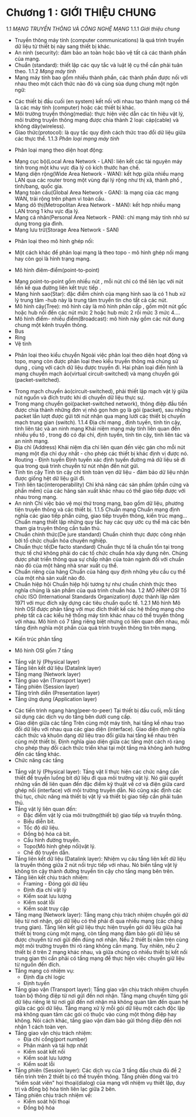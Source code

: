 # Chương 1 : GIỚI THIỆU CHUNG
1.1 *MẠNG TRUYỀN THÔNG VÀ CÔNG NGHỆ MẠNG*
1.1.1 *Giới thiệu chung*
- Truyền thông máy tính (computer communications) là quá trình truyền dữ liệu từ thiết bị này sang thiết bị khác.
- An ninh (security): đảm bảo an toàn hoặc bảo vệ tất cả các thành phần của mạng.
- Chuẩn (standard): thiết lập các quy tắc và luật lệ cụ thể cần phải tuân theo.
1.1.2 *Mạng máy tính*
- Mạng máy tính bao gồm nhiều thành phần, các thành phần được nối với nhau theo một cách thức nào đó và cùng sủa dụng chung một ngôn ngữ:
+ Các thiết bị đầu cuối (en system) kết nối với nhau tạo thành mạng có thể là các máy tính (computer) hoặc các thiết bị khác.
+ Môi trường truyền thông(media): thực hiện việc dẫn các tín hiệu vật lý, môi trường truyền thông mạng được chia thành 2 loại: cáp(cable) và không dây(wireless).
+ Giao thức(protocol): là quy tắc quy định cách thức trao đổi dữ liệu giữa các thực thể.
1.1.3 *Phân loại mạng máy tính*
* Phân loại mạng theo diện hoạt động:
- Mạng cục bộ(Local Area Network - LAN): liên kết các tài nguyên máy tính trong một khu vực địa lý có kích thước hạn chế.
- Mạng diện rộng(Wide Area Network - WAN): kết hợp giữa nhiều mạng LAN qua các router trong một vùng đại lý rộng như thị xã, thành phố , tỉnh/bang, quốc gia.
- Mạng toàn cầu(Global Area Network - GAN): là mạng của các mạng WAN, trải rộng trên phạm vi toàn cầu.
- Mạng dô thị(Metropolitan Area Network - MAN): kết hợp nhiều mạng LAN trong 1 khu vực địa lý.
- Mạng cá nhân(Personal Area Network - PAN): chỉ mạng máy tính nhỏ sư dụng trong gia đình.
- Mạng lưu trữ(Storage Area Network - SAN)
* Phân loại theo mô hình ghép nối:
- Một cách khác để phân loại mạng là theo topo - mô hình ghép nối mạng hay còn gọi là hình trạng mạng.
* Mô hình điêm-điểm(point-to-point)
- Mạng point-to-point gồm nhiều nút , mỗi nút chỉ có thể liên lạc với nút liền kề qua đường liên kết trực tiếp .
- Mạng hình sao(Star): đặc điểm chính của mạng hình sao là có 1 hub xử lý trung tâm -hub này là trung tâm truyền tin cho tất cả các nút.
- Mô hình cây(Tree): mô hình cây là mô hình phân cấp , gồm một nút gốc hoặc hub nối đến các nút mức 2 hoặc hub mức 2 rồi mức 3 mức 4....
- Mô hình điểm- nhiều điểm(Broadcast): mô hình này gồm các nút dung chung một kênh truyền thông.
- Bus
- Ring
- Vệ tinh
* Phân loại theo kiểu chuyển
    Ngoài việc phân loại theo diện hoạt động và topo, mạng còn được phân loại theo kiểu truyền thông mà chúng sử dụng , cùng với cách dữ liệu  được truyền đi. Hai phân loại điển hình là mạng chuyển mạch ảo(virtual circuit-switched) và mạng chuyển gói (packet-switched).
- Trong mạch chuyển ảo(circuit-switched), phải thiết lập mạch vật lý giữa nút nguồn và đích trước khi di chuyển dữ liệu thực sự.
- Trong mạng chuyển goi(packet-switched network), thông điệp đầu tiền được chia thành những đơn vị nhỏ gọn hơn gọ là gói (packet), sau những packet lần lượt được gửi tới nút nhận qua mạng lưới các thiết bị chuyển mạch trung gian (switch).
1.1.4 Địa chỉ mạng , định tuyến, tính tin cậy, tính liên tác và an ninh mạng
    Khái niệm mạng máy tính liên quan đến nhiều yếu tố , trong đó có đại chỉ, định tuyến, tính tin cậy, tính liên tác và an ninh mạng.
- Địa chỉ (Address)
    Khái niệm địa chỉ liên quan đến việc gán cho mỗi nút mạng một địa chỉ duy nhất - cho phép các thiết bị khác định vị được nó.
- Routing - Định tuyến
    Định tuyến xác định tuyến đường mà dữ liệu sẽ đi qua trong quá trình chuyển từ nút nhận đến nút gửi.
- Tính tin cậy
    Tính tin cậy chỉ tính toàn vẹn dữ liệu - đảm bảo dữ liệu nhận được giống hệt dữ liệu gửi đi.
- Tính liên tác(interoperability)
    Chỉ khả năng các sản phẩm (phần cứng và phần mềm) của các hãng sản xuất khác nhau có thể giao tiếp được với nhau trong mạng.
- An ninh
    Chỉ việc bảo vệ mọi thứ trong mạng, bao gồm dữ liệu, phương tiện truyền thông và các thiết bị.
1.1.5 Chuẩn mạng
    Chuẩn mạng định nghĩa các giao tiếp phần cứng, giao tiếp truyền thông, kiến trúc mạng... Chuẩn mạng thiết lập những quy tắc hay các quy ước cụ thể mà các bên tham gia truyên thông cần tuân thủ.
- Chuẩn chính thức(De jure standard)
    Chuẩn chính thực được công nhận bởi tổ chức chuẩn hóa chuyên nghiệp.
- Chuẩn thực tế(De facto standard)
    Chuẩn thực tế là chuẩn tồn tại trong thực tế chứ không phải do các tổ chức chuẩn hóa xậy dụng nên. Chúng được phát triển thông qua sự chấp nhận của toàn ngành đối với chuẩn nào đó của một hãng nhà snar xuất cụ thể.
- Chuẩn riêng của hãng
    Chuẩn của hãng quy định những yêu cầu cụ thể của một nhà sản xuất nào đó.
- Chuẩn hiệp hội
    Chuẩn hiệp hội tương tự như chuẩn chính thức theo nghĩa chúng là sản phẩm của quá trình chuẩn hóa.
1.2 *MÔ HÌNH OSI*
    Tổ chức ISO (International Standards Organization) được thành lập năm 1971 với mục đích xậy dựng các tiêu chuẩn quốc tế.
1.2.1 Mô hình
    Mô hình OSI được phân tầng với mục đích thiết kế các hệ thống mạng cho phép tất cả các kiểu hệ thống máy tính khác nhau có thể truyền thông với nhau. Mô hình có 7 tầng riêng biệt nhưng có liên quan đến nhau, mỗi tầng định nghĩa một phần của quá trình truyền thông tin trên mạng.
* Kiến trúc phân tầng
- Mô hình OSI gồm 7 tầng
+ Tầng vật lý (Physical layer)
+ Tầng liên kết dữ liệu (Datalink layer)
+ Tầng mạng (Network layer)
+ Tầng giao vận (Transport layer)
+ Tầng phiên (Session layer)
+ Tầng trình diễn (Presentation layer)
+ Tầng ứng dụng (Application layer)
* Các tiến trình ngang hàng(peer-to-peer)
    Tại thiết bị đầu cuối, mỗi tầng sử dụng các dịch vụ do tầng bên dưới cung cấp.
* Giao diện giữa các tầng
    Trên cùng một máy tính, hai tầng kề nhau trao đổi dữ liệu với nhau qua các giao diện (interface). Giao diện định nghĩa cách thức và khuôn dạng dữ liệu trao đổi giữa hai tầng kề nhau trên cùng một thiết bị. Định nghĩa giao diện giữa các tầng một cách rõ ràng cho phép thay đổi cách thức triển khai tại một tầng mà không ảnh hưởng đến các tầng khác.
* Chức năng các tầng
- Tầng vật lý (Physical layer): Tầng vật lí thực hiện các chức năng cần thiết để truyền luồng bit dữ liệu đi qua môi trường vật lý. Nó giải quyết những vấn đề liên quan đến đặc điểm kỹ thuật về cơ và điện giữa card ghép nối (interface) với môi trường truyền dẫn. Nó cũng xác định các thủ tục, chức năng mà thiết bị vật lý và thiết bị giao tiếp cần phải tuân thủ.
- Tầng vật lý liên quan đến:
    + Đặc điểm vật lý của môi trường(thiết bị) giao tiếp và truyền thông.
    + Biểu diễn bit.
    + Tốc độ dữ liệu.
    + Đồng bộ hóa cá bit.
    + Cấu hình đường truyền.
    + Topo(Mô hình ghép nối)vật lý.
    + Chế độ truyền dẫn.
- Tầng liên kết dữ liệu (Datalink layer): Nhiệm vụ cảu tầng liên kết dữ liệu là truyền thông giữa 2 nút nối trực tiếp với nhau. Nó biến tầng vật lý không tin cậy thành đường truyền tin cậy cho tầng mạng bên trên.
- Tầng liên kết chịu trách nhiệm:
    + Framing - Đóng gói dữ liệu
    + Định địa chỉ vật lý
    + Kiểm soát lưu lượng
    + Kiểm soát lỗi
    + Kiểm soát truy cập
- Tầng mạng (Network layer): Tầng mạng chịu trách nhiệm chuyển gói dữ liệu từ nơi nhận, gói dữ liệu có thể phải đi qua nhiều mạng (các chặng trung gian). Tầng liên kết giữ liệu thực hiện truyền gói dữ liệu giữa hai thiết bị trong cùng một mạng, còn tầng mạng đảm bảo gói dữ liệu sẽ được chuyển từ nơi gửi đến đúng nơi nhận. Nếu 2 thiết bị nằm trên cùng một môi trường truyền thì rõ ràng không cần mạng. Tuy nhiên, nếu 2 thiết bị ở trên 2 mạng khác nhau, và giữa chúng có nhiều thiết bị kết nối trung gian thì cần phải có tầng mạng để thực hiện việc chuyển giữ liệu từ nguồn đến đích.
- Tầng mạng có nhiệm vụ:
    + Định địa chỉ logic
    + Định tuyến
- Tầng giao vận (Transport layer): Tầng giao vận chịu trách nhiệm chuyển toàn bộ thông điệp từ nơi gửi đến nơi nhận. Tầng mạng chuyển từng gói dữ liệu riêng lẻ từ nơi gửi đến nơi nhận mà không quan tâm đến quan hệ giữa các gói dữ liệu. Tầng mạng xử lý mỗi gói dữ liệu một cách độc lập mà không quan tâm các gói có thuộc vào cùng một thông điệp hay không. Nói cách khác, tầng giao vận đảm bảo gửi thông điệp đến nơi nhận 1 cách toàn vẹn.
- Tầng giao vận chịu trách nhiệm:
    + Địa chỉ cổng(port number)
    + Phân mảnh và tái hợp nhất
    + Kiểm soát kết nối
    + Kiểm soát lưu lượng
    + Kiểm soát lỗi
- Tầng phiên (Session layer): Các dịch vụ của 3 tầng đầu chưa đủ để 2 tiến trình trên 2 thiết bị có thể truyền thông. Tầng phiên đóng vai trò "kiểm soát viên" họi thoại(dialog) của mạng với nhiệm vụ thiết lập, duy trì và đồng bộ hóa tính liên lạc giữa 2 bên.
- Tầng phiên chịu trách nhiệm về:
    + Kiểm soát hội thoại
    + Đồng bộ hóa
